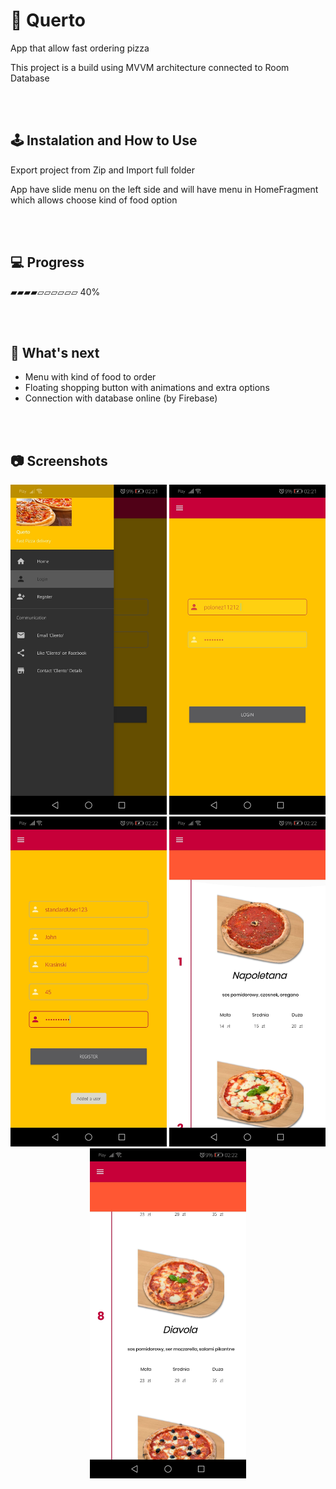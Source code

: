 # 🍕 Querto
App that allow fast ordering pizza



This project is a build using MVVM architecture connected to Room Database


<br /><br/>
## 🕹️ Instalation and How to Use
Export project from Zip and Import full folder

App have slide menu on the left side  and will have menu in HomeFragment which allows choose kind of food option

<br /><br/>


## 💻 Progress

▰▰▰▰▱▱▱▱▱▱ 40%

 
<br/><br/>
## 🧭 What's next

* Menu with kind of food to order
* Floating shopping button with animations and extra options
* Connection with database online (by Firebase)

<br /><br/>
## 📷 Screenshots

<p align="center">
 <img src="photo1.jpg" width="250" alt="photo2">
 <img src="photo2.jpg" width="250" alt="photo1">
 <img src="photo3.jpg" width="250" alt="photo3">
 <img src="photo4.jpg" width="250" alt="photo4">
 <img src="photo5.jpg" width="250" alt="photo5">
</p>



